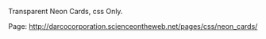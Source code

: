Transparent Neon Cards, css Only.

Page: http://darcocorporation.scienceontheweb.net/pages/css/neon_cards/